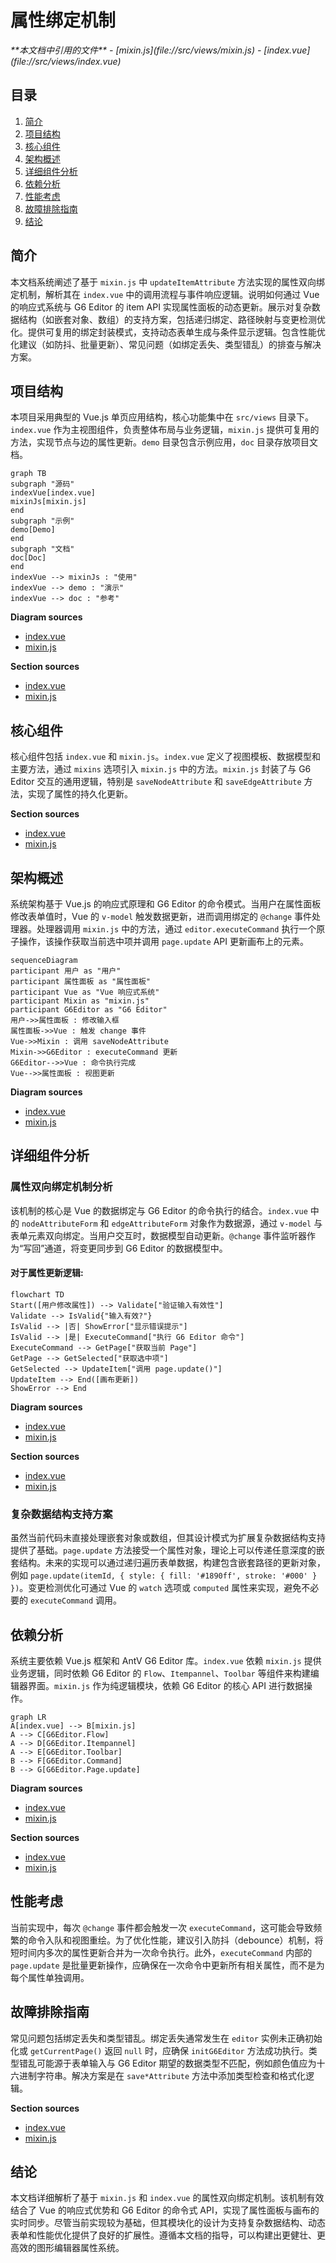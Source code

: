 # 属性绑定机制

<cite>
**本文档中引用的文件**   
- [mixin.js](file://src/views/mixin.js)
- [index.vue](file://src/views/index.vue)
</cite>

## 目录
1. [简介](#简介)
2. [项目结构](#项目结构)
3. [核心组件](#核心组件)
4. [架构概述](#架构概述)
5. [详细组件分析](#详细组件分析)
6. [依赖分析](#依赖分析)
7. [性能考虑](#性能考虑)
8. [故障排除指南](#故障排除指南)
9. [结论](#结论)

## 简介
本文档系统阐述了基于 `mixin.js` 中 `updateItemAttribute` 方法实现的属性双向绑定机制，解析其在 `index.vue` 中的调用流程与事件响应逻辑。说明如何通过 Vue 的响应式系统与 G6 Editor 的 item API 实现属性面板的动态更新。展示对复杂数据结构（如嵌套对象、数组）的支持方案，包括递归绑定、路径映射与变更检测优化。提供可复用的绑定封装模式，支持动态表单生成与条件显示逻辑。包含性能优化建议（如防抖、批量更新）、常见问题（如绑定丢失、类型错乱）的排查与解决方案。

## 项目结构
本项目采用典型的 Vue.js 单页应用结构，核心功能集中在 `src/views` 目录下。`index.vue` 作为主视图组件，负责整体布局与业务逻辑，`mixin.js` 提供可复用的方法，实现节点与边的属性更新。`demo` 目录包含示例应用，`doc` 目录存放项目文档。

```mermaid
graph TB
subgraph "源码"
indexVue[index.vue]
mixinJs[mixin.js]
end
subgraph "示例"
demo[Demo]
end
subgraph "文档"
doc[Doc]
end
indexVue --> mixinJs : "使用"
indexVue --> demo : "演示"
indexVue --> doc : "参考"
```

**Diagram sources**
- [index.vue](file://src/views/index.vue)
- [mixin.js](file://src/views/mixin.js)

**Section sources**
- [index.vue](file://src/views/index.vue)
- [mixin.js](file://src/views/mixin.js)

## 核心组件
核心组件包括 `index.vue` 和 `mixin.js`。`index.vue` 定义了视图模板、数据模型和主要方法，通过 `mixins` 选项引入 `mixin.js` 中的方法。`mixin.js` 封装了与 G6 Editor 交互的通用逻辑，特别是 `saveNodeAttribute` 和 `saveEdgeAttribute` 方法，实现了属性的持久化更新。

**Section sources**
- [index.vue](file://src/views/index.vue#L1-L515)
- [mixin.js](file://src/views/mixin.js#L1-L33)

## 架构概述
系统架构基于 Vue.js 的响应式原理和 G6 Editor 的命令模式。当用户在属性面板修改表单值时，Vue 的 `v-model` 触发数据更新，进而调用绑定的 `@change` 事件处理器。处理器调用 `mixin.js` 中的方法，通过 `editor.executeCommand` 执行一个原子操作，该操作获取当前选中项并调用 `page.update` API 更新画布上的元素。

```mermaid
sequenceDiagram
participant 用户 as "用户"
participant 属性面板 as "属性面板"
participant Vue as "Vue 响应式系统"
participant Mixin as "mixin.js"
participant G6Editor as "G6 Editor"
用户->>属性面板 : 修改输入框
属性面板->>Vue : 触发 change 事件
Vue->>Mixin : 调用 saveNodeAttribute
Mixin->>G6Editor : executeCommand 更新
G6Editor-->>Vue : 命令执行完成
Vue-->>属性面板 : 视图更新
```

**Diagram sources**
- [index.vue](file://src/views/index.vue#L150-L180)
- [mixin.js](file://src/views/mixin.js#L2-L15)

## 详细组件分析

### 属性双向绑定机制分析
该机制的核心是 Vue 的数据绑定与 G6 Editor 的命令执行的结合。`index.vue` 中的 `nodeAttributeForm` 和 `edgeAttributeForm` 对象作为数据源，通过 `v-model` 与表单元素双向绑定。当用户交互时，数据模型自动更新。`@change` 事件监听器作为“写回”通道，将变更同步到 G6 Editor 的数据模型中。

#### 对于属性更新逻辑:
```mermaid
flowchart TD
Start([用户修改属性]) --> Validate["验证输入有效性"]
Validate --> IsValid{"输入有效?"}
IsValid --> |否| ShowError["显示错误提示"]
IsValid --> |是| ExecuteCommand["执行 G6 Editor 命令"]
ExecuteCommand --> GetPage["获取当前 Page"]
GetPage --> GetSelected["获取选中项"]
GetSelected --> UpdateItem["调用 page.update()"]
UpdateItem --> End([画布更新])
ShowError --> End
```

**Diagram sources**
- [index.vue](file://src/views/index.vue#L150-L180)
- [mixin.js](file://src/views/mixin.js#L2-L15)

**Section sources**
- [index.vue](file://src/views/index.vue#L150-L180)
- [mixin.js](file://src/views/mixin.js#L2-L15)

### 复杂数据结构支持方案
虽然当前代码未直接处理嵌套对象或数组，但其设计模式为扩展复杂数据结构支持提供了基础。`page.update` 方法接受一个属性对象，理论上可以传递任意深度的嵌套结构。未来的实现可以通过递归遍历表单数据，构建包含嵌套路径的更新对象，例如 `page.update(itemId, { style: { fill: '#1890ff', stroke: '#000' } })`。变更检测优化可通过 Vue 的 `watch` 选项或 `computed` 属性来实现，避免不必要的 `executeCommand` 调用。

## 依赖分析
系统主要依赖 Vue.js 框架和 AntV G6 Editor 库。`index.vue` 依赖 `mixin.js` 提供业务逻辑，同时依赖 G6 Editor 的 `Flow`、`Itempannel`、`Toolbar` 等组件来构建编辑器界面。`mixin.js` 作为纯逻辑模块，依赖 G6 Editor 的核心 API 进行数据操作。

```mermaid
graph LR
A[index.vue] --> B[mixin.js]
A --> C[G6Editor.Flow]
A --> D[G6Editor.Itempannel]
A --> E[G6Editor.Toolbar]
B --> F[G6Editor.Command]
B --> G[G6Editor.Page.update]
```

**Diagram sources**
- [index.vue](file://src/views/index.vue#L10-L50)
- [mixin.js](file://src/views/mixin.js#L1-L33)

**Section sources**
- [index.vue](file://src/views/index.vue#L10-L50)
- [mixin.js](file://src/views/mixin.js#L1-L33)

## 性能考虑
当前实现中，每次 `@change` 事件都会触发一次 `executeCommand`，这可能会导致频繁的命令入队和视图重绘。为了优化性能，建议引入防抖（debounce）机制，将短时间内多次的属性更新合并为一次命令执行。此外，`executeCommand` 内部的 `page.update` 是批量更新操作，应确保在一次命令中更新所有相关属性，而不是为每个属性单独调用。

## 故障排除指南
常见问题包括绑定丢失和类型错乱。绑定丢失通常发生在 `editor` 实例未正确初始化或 `getCurrentPage()` 返回 `null` 时，应确保 `initG6Editor` 方法成功执行。类型错乱可能源于表单输入与 G6 Editor 期望的数据类型不匹配，例如颜色值应为十六进制字符串。解决方案是在 `save*Attribute` 方法中添加类型检查和格式化逻辑。

**Section sources**
- [index.vue](file://src/views/index.vue#L200-L250)
- [mixin.js](file://src/views/mixin.js#L2-L15)

## 结论
本文档详细解析了基于 `mixin.js` 和 `index.vue` 的属性双向绑定机制。该机制有效结合了 Vue 的响应式优势和 G6 Editor 的命令式 API，实现了属性面板与画布的实时同步。尽管当前实现较为基础，但其模块化的设计为支持复杂数据结构、动态表单和性能优化提供了良好的扩展性。遵循本文档的指导，可以构建出更健壮、更高效的图形编辑器属性系统。